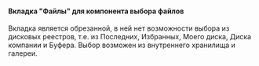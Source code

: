 #### Вкладка "Файлы" для компонента выбора файлов
Вкладка является обрезанной, в ней нет возможности выбора из дисковых реестров,
т.е. из Последних, Избранных, Моего диска, Диска компании и Буфера.
Выбор возможен из внутреннего хранилища и галереи.